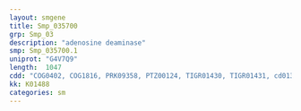 ```yaml
---
layout: smgene
title: Smp_035700
grp: Smp_03
description: "adenosine deaminase"
smp: Smp_035700.1
uniprot: "G4V7Q9"
length:  1047
cdd: "COG0402, COG1816, PRK09358, PTZ00124, TIGR01430, TIGR01431, cd01320, cl00281, pfam00962"
kk: K01488
categories: sm
---
```


